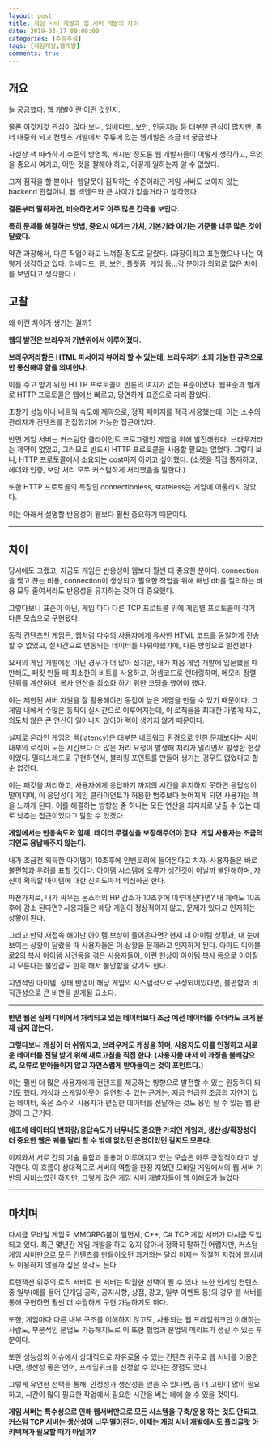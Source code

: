 ```yaml
---
layout: post
title: 게임 서버 개발과 웹 서버 개발의 차이
date: 2019-03-17 00:00:00
categories: [주절주절]
tags: [게임개발,웹개발]
comments: true
---
```


## 개요

늘 궁금했다. 웹 개발이란 어떤 것인지.

물론 이것저것 관심이 많다 보니, 임베디드, 보안, 인공지능 등 대부분 관심이 많지만, 좀 더 대중화 되고 컨텐츠 개발에서 주류에 있는 웹개발은 조금 더 궁금했다.

사실상 책 따라하기 수준의 방명록, 게시판 정도론 웹 개발자들이 어떻게 생각하고, 무엇을 중요시 여기고, 어떤 것을 잘해야 하고, 어떻게 일하는지 알 수 없었다.

그저 짐작을 할 뿐이나, 웹알못이 짐작하는 수준이라곤 게임 서버도 보이지 않는 backend 관점이니, 웹 백엔드와 큰 차이가 없을거라고 생각했다.

**결론부터 말하자면, 비슷하면서도 아주 많은 간극을 보인다.**

**특히 문제를 해결하는 방법, 중요시 여기는 가치, 기본기라 여기는 기준들 너무 많은 것이 달랐다.**

약간 과장해서, 다른 직업이라고 느껴질 정도로 달랐다. (과장이라고 표현했으나 나는 이렇게 생각하고 있다. 임베디드, 웹, 보안, 플랫폼, 게임 등...각 분야가 의외로 많은 차이를 보인다고 생각한다.)

## 고찰

왜 이런 차이가 생기는 걸까?

**웹의 발전은 브라우저 기반위에서 이루어졌다.**

**브라우저라함은 HTML 파서이자 뷰어라 할 수 있는데, 브라우저가 소화 가능한 규격으로만 통신해야 함을 의미한다.**

이를 주고 받기 위한 HTTP 프로토콜이 반론의 여지가 없는 표준이었다. 웹표준과 별개로 HTTP 프로토콜은 웹에선 빠르고, 당연하게 표준으로 자리 잡았다.

초창기 성능이나 네트웍 속도에 제약으로, 정적 페이지를 적극 사용했는데, 이는 소수의 관리자가 컨텐츠를 편집했기에 가능한 접근이었다.

반면 게임 서버는 커스텀한 클라이언트 프로그램인 게임을 위해 발전해왔다.
브라우저라는 제약이 없었고, 그러므로 반드시 HTTP 프로토콜을 사용할 필요는 없었다. 그렇다 보니, HTTP 프로토콜에서 소요되는 cost마저 아끼고 싶어했다. (소켓을 직접 통제하고, 헤더와 인증, 보안 처리 모두 커스텀하게 처리했음을 말한다.)

또한 HTTP 프로토콜의 특징인 connectionless, stateless는 게임에 어울리지 않았다.

이는 아래서 설명할 반응성이 웹보다 훨씬 중요하기 때문이다.

---

## 차이

당시에도 그랬고, 지금도 게임은 반응성이 웹보다 훨씬 더 중요한 분야다. connection을 맺고 끊는 비용, connection이 생성되고 필요한 작업을 위해 매번 db를 질의하는 비용 모두 줄여서라도 반응성을 유지하는 것이 더 중요했다.

그렇다보니 표준이 아닌, 게임 마다 다른 TCP 프로토콜 위에 게임별 프로토콜이 각기 다른 모습으로 구현됐다.

동적 컨텐츠인 게임은, 웹처럼 다수의 사용자에게 유사한 HTML 코드를 동일하게 전송할 수 없었고, 실시간으로 변동되는 데이터를 다뤄야했기에, 다른 방향으로 발전했다.

요새의 게임 개발에선 아닌 경우가 더 많아 졌지만, 내가 처음 게임 개발에 입문했을 때만해도, 패킷 만들 때 최소한의 비트를 사용하고, 어셈코드로 렌더링하며, 메모리 정렬 단위를 계산하며, 복사 연산을 최소화 하기 위한 코딩을 했어야 했다.

이는 제한된 서버 자원을 잘 활용해야만 동접이 높은 게임을 만들 수 있기 때문이다. 그 게임 내에서 수많은 동작이 실시간으로 이루어지는데, 이 로직들을 최대한 가볍게 짜고, 의도치 않은 큰 연산이 일어나지 않아야 렉이 생기지 않기 때문이다.

실제로 온라인 게임의 렉(latency)은 대부분 네트워크 환경으로 인한 문제보다는 서버 내부의 로직이 도는 시간보다 더 많은 처리 요청이 발생해 처리가 밀리면서 발생한 현상이었다. 멀티스레드로 구현하면서, 블러킹 포인트를 만들어 생기는 경우도 없었다고 할순 없겠다.

이는 패킷을 처리하고, 사용자에게 응답하기 까지의 시간을 유지하지 못하면 응답성이 떨어지며, 이 응답성이 게임 클라이언트가 허용한 범주보다 늦어지게 되면 사용자는 렉을 느끼게 된다. 이를 해결하는 방향성 중 하나는 모든 연산을 최저치로 낮출 수 있는 데로 낮추는 접근이었다고 말할 수 있겠다.

**게임에서는 반응속도와 함께, 데이터 무결성을 보장해주어야 한다. 게임 사용자는 조금의 지연도 용납해주지 않는다.**

내가 조금전 획득한 아이템이 10초후에 인벤토리에 들어온다고 치자. 사용자들은 바로 불편함과 우려를 표할 것이다. 아이템 시스템에 오류가 생긴것이 아닐까 불안해하며, 자신이 획득할 아이템에 대한 신뢰도마저 의심하곤 한다.

마찬가지로, 내가 싸우는 몬스터의 HP 감소가 10초후에 이루어진다면? 내 체력도 10초후에 감소 된다면? 사용자들은 해당 게임이 정상적이지 않고, 문제가 있다고 인지하는 상황이 된다.

그리고 만약 재접속 해야만 아이템 보상이 들어온다면? 현재 내 아이템 상황과, 내 눈에 보이는 상황이 달랐을 때 사용자들은 이 상황을 문제라고 인지하게 된다. 아마도 디아블로2의 복사 아이템 사건등을 겪은 사용자들이, 이런 현상이 아이템 복사 등으로 이어질지 모른다는 불안감도 한몫 해서 불안함을 갖기도 한다.

지연적인 아이템, 상태 반영이 해당 게임의 시스템적으로 구성되어있다면, 불편함과 비직관성으로 큰 비판을 받게될 요소다.

---

**반면 웹은 실제 디비에서 처리되고 있는 데이터보다 조금 예전 데이터를 주더라도 크게 문제 삼지 않는다.**

**그렇다보니 캐싱이 더 쉬워지고, 브라우저도 캐싱을 하며, 사용자도 이를 인정하고 새로운 데이터를 전달 받기 위해 새로고침을 직접 한다. (사용자들 마저 이 과정을 불쾌감으로, 오류로 받아들이지 않고 자연스럽게 받아들이는 것이 포인트다.)**

이는 훨씬 더 많은 사용자에게 컨텐츠를 제공하는 방향으로 발전할 수 있는 원동력이 되기도 했다. 캐싱과 스케일아웃이 유연할 수 있는 근거는, 지금 언급한 조금의 지연이 있는 데이터, 혹은 소수의 사용자가 편집한 데이터를 전달하는 것도 용인 될 수 있는 웹 환경이 그 근거다.

**애초에 데이터의 변화량/응답속도가 너무나도 중요한 가치인 게임과, 생산성/확장성이 더 중요한 웹은 궤를 달리 할 수 밖에 없었던 운명이었던 걸지도 모른다.**

이제와서 서로 간의 기술 융합과 응용이 이루어지고 있는 모습은 아주 긍정적이라고 생각한다. 이 흐름이 상대적으로 서버의 역할을 한정 지었던 모바일 게임에서의 웹 서버 기반의 서비스였긴 하지만, 그렇게 많은 게임 서버 개발자들이 웹 이해도가 늘었다.

---

## 마치며

다시금 모바일 게임도 MMORPG붐이 일면서, C++, C# TCP 게임 서버가 다시금 도입되고 있다. 최근 몇년간 게임 개발을 하고 있지 않아서 정확히 말하긴 어렵지만, 커스텀 게임 서버만으로 모든 컨텐츠를 만들어오던 과거와는 달리 이제는 적절한 지점에 웹서버도 이용하지 않을까 싶은 생각도 든다. 

트랜잭션 위주의 로직 서버로 웹 서버는 탁월한 선택이 될 수 있다. 또한 인게임 컨텐츠 중 일부(예를 들어 인게임 공략, 공지사항, 상점, 광고, 일부 이벤트 등)의 경우 웹 서버를 통해 구현하면 훨씬 더 수월하게 구현 가능하기도 하다.

또한, 게임마다 다른 내부 구조를 이해하지 않고도, 사용되는 웹 프레임워크만 이해하는 사람도, 부분적인 분업도 가능해지므로 이 또한 협업과 분업의 메리트가 생길 수 있는 부분이다.

또한 성능상의 이슈에서 상대적으로 자유로울 수 있는 컨텐츠 위주로 웹 서버를 이용한다면, 생산성 좋은 언어, 프레임워크를 선정할 수 있다는 장점도 있다.

그렇게 유연한 선택을 통해, 안정성과 생산성을 얻을 수 있다면, 좀 더 고민이 많이 필요하고, 시간이 많이 필요한 작업에서 필요한 시간을 버는 데에 쓸 수 있을 것이다. 

**게임 서버는 특수성으로 인해 웹서버만으로 모든 시스템을 구축/운용 하는 것도 안되고, 커스텀 TCP 서버는 생산성이 너무 떨어진다. 이제는 게임 서버 개발에서도 폴리글랏 아키텍쳐가 필요할 때가 아닐까?**
